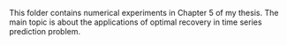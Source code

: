 This folder contains numerical experiments in Chapter 5 of my thesis. 
The main topic is about the applications of optimal recovery in time series prediction problem.
